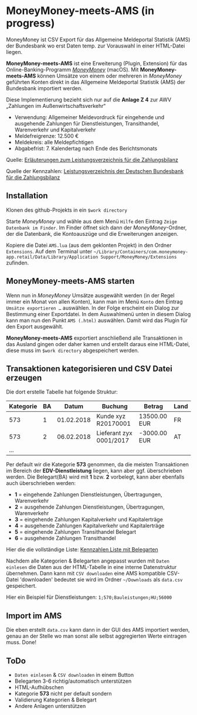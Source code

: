 # MoneyMoney-meets-AMS (in progress)

MoneyMoney ist CSV Export für das Allgemeine Meldeportal Statistik (AMS) der Bundesbank wo erst Daten temp. zur Vorauswahl in einer HTML-Datei liegen.

**MoneyMoney-meets-AMS** ist eine Erweiterung (Plugin, Extension) für das Online-Banking-Programm _[MoneyMoney](https://moneymoney-app.com)_ (macOS). Mit **MoneyMoney-meets-AMS** können Umsätze von einem oder mehreren in _MoneyMoney_ geführten Konten direkt in das Allgemeine Meldeportal Statistik (AMS) der Bundesbank importiert werden.

Diese Implementierung bezieht sich nur auf die **Anlage Z 4** zur AWV „Zahlungen im Außenwirtschaftsverkehr“
*   Verwendung: Allgemeiner Meldevordruck für eingehende und ausgehende Zahlungen für Dienstleistungen, Transithandel, Warenverkehr und Kapitalverkehr
*   Meldefreigrenze: 12.500 €
*   Meldekreis: alle Meldepfichtigen
*   Abgabefrist: 7. Kalendertag nach Ende des Berichtsmonats

Quelle: [Erläuterungen zum Leistungsverzeichnis für die Zahlungsbilanz](https://www.bundesbank.de/Redaktion/DE/Downloads/Veroeffentlichungen/Statistische_Sonderveroeffentlichungen/Statso_7/statso_7_2013.pdf.pdf?__blob=publicationFile)

Quelle der Kennzahlen: [Leistungsverzeichnis
der Deutschen Bundesbank für die Zahlungsbilanz](https://extranet.bundesbank.de/ams/amsa/WebHelp/de/LinkedDocuments/leistungsverzeichnis.pdf)

## Installation

Klonen des github-Projekts in ein `$work directory`

Starte _MoneyMoney_ und wähle aus dem Menü `Hilfe` den Eintrag `Zeige Datenbank im Finder`. Im Finder öffnet sich dann der _MoneyMoney_-Ordner, der die Datenbank, die Kontoauszüge und die Erweiterungen anzeigen.

Kopiere die Datei `AMS.lua` (aus dem geklonten Projekt) in den Ordner `Extensions`. Auf dem Terminal unter `~/Library/Containers/com.moneymoney-app.retail/Data/Library/Application Support/MoneyMoney/Extensions` zufinden.

## MoneyMoney-meets-AMS starten

Wenn nun in _MoneyMoney_ Umsätze ausgewählt werden (in der Regel immer ein Monat von allen Konten), kann man im Menü `Konto` den Eintrag `Umsätze exportieren …` auswählen. In der Folge erscheint ein Dialog zur Bestimmung einer Exportdatei. In dem Auswahlmenü unten in diesem Dialog kann man nun den Punkt `AMS (.html)` auswählen. Damit wird das Plugin für den Export ausgewählt.

**MoneyMoney-meets-AMS** exportiert anschließend alle Transaktionen in das Ausland gingen oder daher kamen und erstellt daraus eine HTML-Datei, diese muss im `$work directory` abgespeichert werden.

## Transaktionen kategorisieren und CSV Datei erzeugen

Die dort erstelle Tabelle hat folgende Struktur:

|Kategorie|BA|Datum|Buchung|Betrag|Land|
|--|--|--|--|--|--|
|573|1|01.02.2018|Kunde xyz R20170001|13500.00 EUR|FR|
|573|2|06.02.2018|Lieferant zyx 0001/2017|-3000.00 EUR|AT|
|...|||||||

Per default wir die Kategorie **573** genommen, da die meisten Transaktionen  im Bereich der **EDV-Dienstleistung** liegen, kann aber ggf. überschrieben werden.
Die Belegart(BA) wird mit **1** bzw. **2** vorbelegt, kann aber ebenfalls auch überschrieben werden:

*   **1** = eingehende Zahlungen Dienstleistungen, Übertragungen, Warenverkehr
*   **2** = ausgehende Zahlungen Dienstleistungen, Übertragungen, Warenverkehr
*   **3** = eingehende Zahlungen Kapitalverkehr und Kapitalerträge
*   **4** = ausgehende Zahlungen Kapitalverkehr und Kapitalerträge
*   **5** = eingehende Zahlungen Transithandel Belegart
*   **6** = ausgehende Zahlungen Transithandel

Hier die die vollständige Liste: [Kennzahlen Liste mit Belegarten](https://www.bundesbank.de/resource/blob/613062/2ea14b9b0da95ab05e544ff01d999e99/mL/kennzahlenliste-mit-belegarten-data.pdf)

Nachdem alle Kategorien & Belegarten angepasst wurden mit `Daten einlesen` die Daten aus der HTML-Tabelle in eine interne Datenstruktur übernehmen.
Dann kann mit `CSV downloaden` eine AMS kompatible CSV-Datei 'downloaden' bedeutet sie wird im Ordner `~/Downloads` als `data.csv` gespeichert.

Hier ein Beispiel für Dienstleistungen:
`1;570;Bauleistungen;HU;56000`

## Import im AMS

Die eben erstellt `data.csv` kann dann in der GUI des AMS importiert werden, genau an der Stelle wo man sonst alle selbst aggregierten Werte eintragen muss. Done!

## ToDo
*   `Daten einlesen` & `CSV downloaden` in einem Button
*   Belegarten 3-6 richtig/automatisch unterstützen
*   HTML-Aufhübschen
*   Kategorie **573** nicht per default sondern
*   Validierung Kategorien & Belegart
*   Andere Anlagen unterstützen
